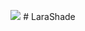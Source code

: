 <p align="center">
<img src="https://user-images.githubusercontent.com/85013067/166995041-3c12009a-aa34-48ba-bc57-2c5018e0316d.png">
# LaraShade
</p>

